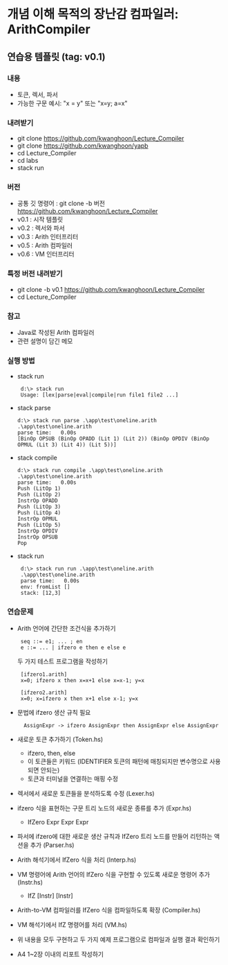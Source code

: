 # 개념 이해 목적의 장난감 컴파일러: ArithCompiler

## 연습용 템플릿 (tag: v0.1)

### 내용
 - 토큰, 렉서, 파서
 - 가능한 구문 예시: "x = y" 또는 "x=y; a=x"



### 내려받기
 - git clone https://github.com/kwanghoon/Lecture_Compiler
 - git clone https://github.com/kwanghoon/yapb
 - cd Lecture_Compiler
 - cd labs
 - stack run 

### 버전
 - 공통 깃 명령어 : git clone -b 버전 https://github.com/kwanghoon/Lecture_Compiler
 - v0.1 : 시작 템플릿
 - v0.2 : 렉서와 파서
 - v0.3 : Arith 인터프리터
 - v0.5 : Arith 컴파일러
 - v0.6 : VM 인터프리터

### 특정 버전 내려받기
 - git clone -b v0.1 https://github.com/kwanghoon/Lecture_Compiler
 - cd Lecture_Compiler

### 참고
 - Java로 작성된 Arith 컴파일러
 - 관련 설명이 담긴 메모

### 실행 방법
 - stack run 

   ```
    d:\> stack run
    Usage: [lex|parse|eval|compile|run file1 file2 ...]
   ```

 - stack parse
   ```
   d:\> stack run parse .\app\test\oneline.arith
   .\app\test\oneline.arith
   parse time:   0.00s
   [BinOp OPSUB (BinOp OPADD (Lit 1) (Lit 2)) (BinOp OPDIV (BinOp OPMUL (Lit 3) (Lit 4)) (Lit 5))]
   ```

 - stack compile
   ```
   d:\> stack run compile .\app\test\oneline.arith
   .\app\test\oneline.arith
   parse time:   0.00s
   Push (LitOp 1)
   Push (LitOp 2)
   InstrOp OPADD
   Push (LitOp 3)
   Push (LitOp 4)
   InstrOp OPMUL
   Push (LitOp 5)
   InstrOp OPDIV
   InstrOp OPSUB
   Pop
   ```

 - stack run 
   ```
    d:\> stack run run .\app\test\oneline.arith
    .\app\test\oneline.arith
    parse time:   0.00s
    env: fromList []
    stack: [12,3]
   ```

### 연습문제
 - Arith 언어에 간단한 조건식을 추가하기

   ```
    seq ::= e1; ... ; en
    e ::= ... | ifzero e then e else e
   ```

   두 가지 테스트 프로그램을 작성하기
   ```
    [ifzero1.arith]
    x=0; ifzero x then x=x+1 else x=x-1; y=x
   ```
   ```
    [ifzero2.arith]
    x=0; x=ifzero x then x+1 else x-1; y=x
   ```

- 문법에 ifzero 생산 규칙 필요

  ```
    AssignExpr -> ifzero AssignExpr then AssignExpr else AssignExpr
  ```

- 새로운 토큰 추가하기 (Token.hs)

  * ifzero, then, else 
  * 이 토큰들은 키워드 (IDENTIFIER 토큰의 패턴에 매칭되지만 변수명으로 사용되면 안되는)
  * 토큰과 터미널을 연결하는 매핑 수정

- 렉서에서 새로운 토큰들을 분석하도록 수정 (Lexer.hs)

- ifzero 식을 표현하는 구문 트리 노드의 새로운 종류를 추가 (Expr.hs)
  * IfZero Expr Expr Expr 

- 파서에 ifzero에 대한 새로운 생산 규칙과 IfZero 트리 노드를 만들어 리턴하는 액션을 추가 (Parser.hs)

- Arith 해석기에서 IfZero 식을 처리 (Interp.hs)

- VM 명령어에 Arith 언어의 IfZero 식을 구현할 수 있도록 새로운 명령어 추가 (Instr.hs)
  * IfZ [Instr] [Instr]

- Arith-to-VM 컴파일러를 IfZero 식을 컴파일하도록 확장 (Compiler.hs)

- VM 해석기에서 IfZ 명령어를 처리 (VM.hs)

- 위 내용을 모두 구현하고 두 가지 예제 프로그램으로 컴파일과 실행 결과 확인하기

- A4 1~2장 이내의 리포트 작성하기
